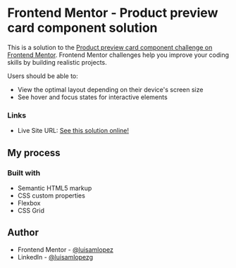 # Frontend Mentor - Product preview card component solution

This is a solution to the [Product preview card component challenge on Frontend Mentor](https://www.frontendmentor.io/challenges/product-preview-card-component-GO7UmttRfa). Frontend Mentor challenges help you improve your coding skills by building realistic projects.

Users should be able to:

- View the optimal layout depending on their device's screen size
- See hover and focus states for interactive elements

### Links

- Live Site URL: [See this solution online!](https://luisamlopez.github.io/product-preview-card-component/index.html)

## My process

### Built with

- Semantic HTML5 markup
- CSS custom properties
- Flexbox
- CSS Grid

## Author

- Frontend Mentor - [@luisamlopez](https://www.frontendmentor.io/profile/luisamlopez)
- LinkedIn - [@luisamlopezg](https://www.linkedin.com/in/luisamlopezg/?locale=en_US)
